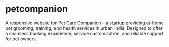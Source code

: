 # petcompanion
A responsive website for Pet Care Companion – a startup providing at-home pet grooming, training, and health services in urban India. Designed to offer a seamless booking experience, service customization, and reliable support for pet owners.
